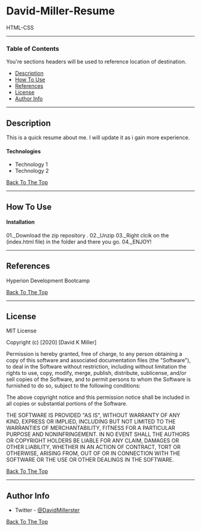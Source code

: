 # David-Miller-Resume

HTML-CSS

---

### Table of Contents
You're sections headers will be used to reference location of destination.

- [Description](#description)
- [How To Use](#how-to-use)
- [References](#references)
- [License](#license)
- [Author Info](#author-info)

---

## Description

This is a quick resume about me. I will update it as i gain more experience.

#### Technologies

- Technology 1
- Technology 2

[Back To The Top](#read-me-template)

---

## How To Use

#### Installation

01._Download the zip repository .
02._Unzip 
03._Right clcik on the (index.html file) in the folder and there you go.
04._ENJOY!

---

## References

Hyperion Development Bootcamp

[Back To The Top](#read-me-template)

---

## License

MIT License

Copyright (c) [2020] [David K Miller]

Permission is hereby granted, free of charge, to any person obtaining a copy
of this software and associated documentation files (the "Software"), to deal
in the Software without restriction, including without limitation the rights
to use, copy, modify, merge, publish, distribute, sublicense, and/or sell
copies of the Software, and to permit persons to whom the Software is
furnished to do so, subject to the following conditions:

The above copyright notice and this permission notice shall be included in all
copies or substantial portions of the Software.

THE SOFTWARE IS PROVIDED "AS IS", WITHOUT WARRANTY OF ANY KIND, EXPRESS OR
IMPLIED, INCLUDING BUT NOT LIMITED TO THE WARRANTIES OF MERCHANTABILITY,
FITNESS FOR A PARTICULAR PURPOSE AND NONINFRINGEMENT. IN NO EVENT SHALL THE
AUTHORS OR COPYRIGHT HOLDERS BE LIABLE FOR ANY CLAIM, DAMAGES OR OTHER
LIABILITY, WHETHER IN AN ACTION OF CONTRACT, TORT OR OTHERWISE, ARISING FROM,
OUT OF OR IN CONNECTION WITH THE SOFTWARE OR THE USE OR OTHER DEALINGS IN THE
SOFTWARE.

[Back To The Top](#read-me-template)

---

## Author Info

- Twitter - [@DavidMillerster](https://twitter.com/DavidMillerster)

[Back To The Top](#read-me-template)
